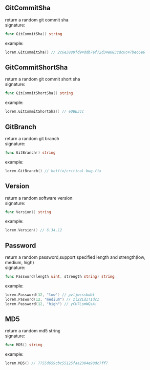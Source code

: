 ## GitCommitSha        
return a random git commit sha        
signature:     
```go
func GitCommitSha() string
```
example:        
```go
lorem.GitCommitSha() // 2c6e3880fd94ddb7ef72d34e683cdc0c47bec6e6
```

## GitCommitShortSha        
return a random git commit short sha         
signature:      
```go
func GitCommitShortSha() string
```
example:      
```go
lorem.GitCommitShortSha() // e0BE3cc
```

## GitBranch          
return a random git branch        
signature:       
```go
func GitBranch() string
```
example:      
```go
lorem.GitBranch() // hotfix/critical-bug-fix
```

## Version       
return a random software version         
signature:      
```go
func Version() string
```
example:     
```go
lorem.Version() // 6.34.12
```

## Password      
return a random password,support specified length and strength(low, medium, high)                     
signature:       
```go
func Password(length uint, strength string) string
```

example:        
```go
lorem.Password(12, "low") // pvljwcssbdbt
lorem.Pasword(12, "medium") // zl22LdITIdcI
lorem.Password(12, "high") // yCH7LsmWQsA!
```

## MD5       
return a random md5 string           
signature:        
```go
func MD5() string
```

example:       
```go
lorem.MD5() // 7755d659cbc55125faa2384e90dc7ff7
```